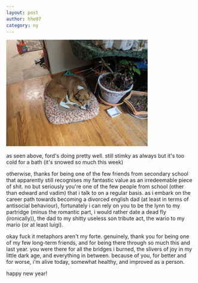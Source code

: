 ```yaml
---
layout: post
author: hhe07
category: ny
---
```


<img src = "/assets/imgs/formd.jpg" alt = "ford!!!" style = "width: 75%">

as seen above, ford's doing pretty well. still stimky as always but it's too cold for a bath (it's snowed so much this week)

otherwise, thanks for being one of the few friends from secondary school that apparently still recognises my fantastic value as an irredeemable piece of shit. no but seriously you're one of the few people from school (other than edward and vadim) that i talk to on a regular basis. as i embark on the career path towards becoming a divorced english dad (at least in terms of antisocial behaviour), fortunately i can rely on you to be the lynn to my partridge (minus the romantic part, i would rather date a dead fly (ironically)), the dad to my shitty useless son tribute act, the wario to my mario (or at least luigi).

okay fuck it metaphors aren't my forte. genuinely, thank you for being one of my few long-term friends, and for being there through so much this and last year. you were there for all the bridges i burned, the slivers of joy in my little dark age, and everything in between. because of you, for better and for worse, i'm alive today, somewhat healthy, and improved as a person.

happy new year!
